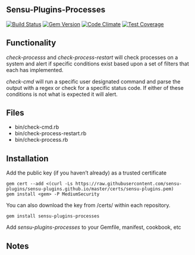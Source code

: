 ## Sensu-Plugins-Processes

[![Build Status](https://travis-ci.org/sensu-plugins/sensu-plugins-processes.svg?branch=master)](https://travis-ci.org/sensu-plugins/sensu-plugins-processes)
[![Gem Version](https://badge.fury.io/rb/sensu-plugins-processes.svg)](http://badge.fury.io/rb/sensu-plugins-processes)
[![Code Climate](https://codeclimate.com/github/sensu-plugins/sensu-plugins-processes/badges/gpa.svg)](https://codeclimate.com/github/sensu-plugins/sensu-plugins-processes)
[![Test Coverage](https://codeclimate.com/github/sensu-plugins/sensu-plugins-processes/badges/coverage.svg)](https://codeclimate.com/github/sensu-plugins/sensu-plugins-processes)

## Functionality

*check-processs* and *check-process-restart*  will check processes on a system and alert if specific conditions exist based upon a set of filters that each has implemented.

*check-cmd* will run a specific user designated command and parse the output with a regex or check for a specific status code.  If either of these conditions is not what is expected it will alert.

## Files
 * bin/check-cmd.rb
 * bin/check-process-restart.rb
 * bin/check-process.rb

## Installation


Add the public key (if you haven’t already) as a trusted certificate

```
gem cert --add <(curl -Ls https://raw.githubusercontent.com/sensu-plugins/sensu-plugins.github.io/master/certs/sensu-plugins.pem)
gem install <gem> -P MediumSecurity
```

You can also download the key from /certs/ within each repository.

`gem install sensu-plugins-processes`

Add *sensu-plugins-processes* to your Gemfile, manifest, cookbook, etc

## Notes
